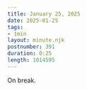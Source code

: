 ```yaml
---
title: January 25, 2025
date: 2025-01-25
tags:
- 1min
layout: minute.njk
postnumber: 391
duration: 0:25
length: 1014595
---
```

On break.